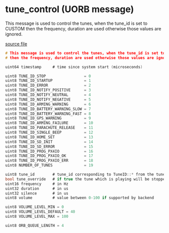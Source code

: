 # tune_control (UORB message)

This message is used to control the tunes, when the tune_id is set to CUSTOM then the frequency, duration are used otherwise those values are ignored.

[source file](https://github.com/PX4/PX4-Autopilot/blob/master/msg/tune_control.msg)

```c
# This message is used to control the tunes, when the tune_id is set to CUSTOM
# then the frequency, duration are used otherwise those values are ignored.

uint64 timestamp     # time since system start (microseconds)

uint8 TUNE_ID_STOP                 = 0
uint8 TUNE_ID_STARTUP              = 1
uint8 TUNE_ID_ERROR                = 2
uint8 TUNE_ID_NOTIFY_POSITIVE      = 3
uint8 TUNE_ID_NOTIFY_NEUTRAL       = 4
uint8 TUNE_ID_NOTIFY_NEGATIVE      = 5
uint8 TUNE_ID_ARMING_WARNING       = 6
uint8 TUNE_ID_BATTERY_WARNING_SLOW = 7
uint8 TUNE_ID_BATTERY_WARNING_FAST = 8
uint8 TUNE_ID_GPS_WARNING          = 9
uint8 TUNE_ID_ARMING_FAILURE       = 10
uint8 TUNE_ID_PARACHUTE_RELEASE    = 11
uint8 TUNE_ID_SINGLE_BEEP          = 12
uint8 TUNE_ID_HOME_SET             = 13
uint8 TUNE_ID_SD_INIT              = 14
uint8 TUNE_ID_SD_ERROR             = 15
uint8 TUNE_ID_PROG_PX4IO           = 16
uint8 TUNE_ID_PROG_PX4IO_OK        = 17
uint8 TUNE_ID_PROG_PX4IO_ERR       = 18
uint8 NUMBER_OF_TUNES              = 19

uint8 tune_id        # tune_id corresponding to TuneID::* from the tune_defaults.h in the tunes library
bool tune_override   # if true the tune which is playing will be stopped and the new started
uint16 frequency     # in Hz
uint32 duration      # in us
uint32 silence       # in us
uint8 volume         # value between 0-100 if supported by backend

uint8 VOLUME_LEVEL_MIN = 0
uint8 VOLUME_LEVEL_DEFAULT = 40
uint8 VOLUME_LEVEL_MAX = 100

uint8 ORB_QUEUE_LENGTH = 4

```
